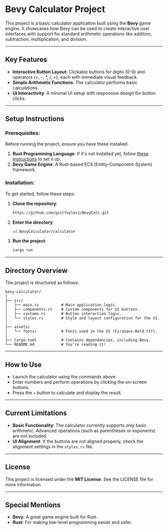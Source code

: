 # Bevy Calculator Project

This project is a basic calculator application built using the **Bevy** game engine. It showcases how Bevy can be used to create interactive user interfaces with support for standard arithmetic operations like addition, subtraction, multiplication, and division.

---

## Key Features

- **Interactive Button Layout**: Clickable buttons for digits (0-9) and operators (+, -, *, /, =), each with immediate visual feedback.
- **Simple Arithmetic Functions**: The calculator performs basic calculations.
- **UI Interactivity**: A minimal UI setup with responsive design for button clicks.

---

## Setup Instructions

### Prerequisites:

Before running the project, ensure you have these installed:

1. **Rust Programming Language**: If it's not installed yet, follow [these instructions](https://www.rust-lang.org/tools/install) to set it up.
2. **Bevy Game Engine**: A Rust-based ECS (Entity-Component-System) framework.

### Installation:

To get started, follow these steps:

1. **Clone the repository**:

    ```sh
    https://github.com/guilfoyles1/BevyCalc.git
    ```

2. **Enter the directory**:

    ```sh
    cd BevyCalculator/calculator
    ```

3. **Run the project**:

    ```sh
    cargo run
    ```

---

## Directory Overview

The project is structured as follows:

```
bevy-calculator/
│
├── src/
│   ├── main.rs          # Main application logic.
│   ├── components.rs    # Custom components for UI buttons.
│   ├── systems.rs       # Button interaction logic.
│   └── styles.rs        # Style and layout configuration for the UI.
│
├── assets/
│   └── fonts/           # Fonts used in the UI (FiraSans-Bold.ttf).
│
├── Cargo.toml           # Contains dependencies, including Bevy.
└── README.md            # You're reading it!
```

---

## How to Use

- Launch the calculator using the commands above.
- Enter numbers and perform operations by clicking the on-screen buttons.
- Press the `=` button to calculate and display the result.

---

## Current Limitations

- **Basic Functionality**: The calculator currently supports only basic arithmetic. Advanced operations (such as parentheses or exponents) are not included.
- **UI Alignment**: If the buttons are not aligned properly, check the alignment settings in the `styles.rs` file.

---

## License

This project is licensed under the **MIT License**. See the LICENSE file for more information.

---

## Special Mentions

- **Bevy**: A great game engine built for Rust.
- **Rust**: For making low-level programming easier and safer.
